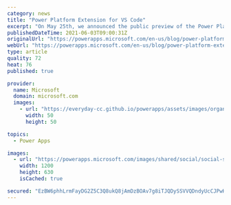 ```yaml
---
category: news
title: "Power Platform Extension for VS Code"
excerpt: "On May 25th, we announced the public preview of the Power Platform Extension for VS Code. This helps organizations that continue to strive bridging the &#8220;collaboration&#8221; gap between with code-first developers and citizen developers.  This public preview is available for developers on MacOS"
publishedDateTime: 2021-06-03T09:00:31Z
originalUrl: "https://powerapps.microsoft.com/en-us/blog/power-platform-extension-for-vs-code/"
webUrl: "https://powerapps.microsoft.com/en-us/blog/power-platform-extension-for-vs-code/"
type: article
quality: 72
heat: 76
published: true

provider:
  name: Microsoft
  domain: microsoft.com
  images:
    - url: "https://everyday-cc.github.io/powerapps/assets/images/organizations/microsoft.com-50x50.jpg"
      width: 50
      height: 50

topics:
  - Power Apps

images:
  - url: "https://powerapps.microsoft.com/images/shared/social/social-share-post-ignite.png"
    width: 1200
    height: 630
    isCached: true

secured: "EzBW6phhLrmFayDG2Z5C3Q8ukQ8jAmDzBOAv7g8iTJQDySSVVQDndyUcCJPwH3WG0x6tY0oOyhvn0NRbVrD3USS+kdMAmuQfIzF7PDARltRwotGrzxhSbKS3hb4Vbggt5LH8cuK0IUufoavpIVqWpGkSRGxW6Hs++eD9tV8lFZNpxuiiBpCUA1oWBc03DS0/RX71z7dQ9eT54NiMFgYSejccOvqhUd/OuIT282PkF8XWjlmPE9piiD6H4WKI+X5FrdOQc7P6Uw3HJJhvtHllBUfDO5r0Su8hoxiGy0of38ZYpUGn+TiPz2mhGl/ZsEd1+rmqRyu4v4rhfJbgRdVhZ58YuB+JvP3CrBEUfrx4V/Q=;RlkexgPe9KiATisiOfmStg=="
---
```


